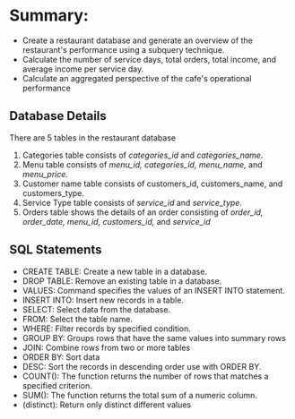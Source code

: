 # Summary: 
- Create a restaurant database and generate an overview of the restaurant's performance using a subquery technique.
- Calculate the number of service days, total orders, total income, and average income per service day.
- Calculate an aggregated perspective of the cafe's operational performance

## Database Details
There are 5 tables in the restaurant database
1. Categories table consists of _categories_id_ and _categories_name._
2. Menu table consists of _menu_id, categories_id,  menu_name,_ and _menu_price._
3. Customer name table consists of customers_id, customers_name, and customers_type.
4. Service Type table consists of _service_id_ and _service_type._
5. Orders table shows the details of an order consisting of _order_id, order_date, menu_id, customers_id,_ and _service_id_

## SQL Statements
- CREATE TABLE: Create a new table in a database.
- DROP TABLE: Remove an existing table in a database.
- VALUES: Command specifies the values of an INSERT INTO statement.
- INSERT INTO: Insert new records in a table.
- SELECT: Select data from the database.
- FROM: Select the table name.
- WHERE: Filter records by specified condition.
- GROUP BY: Groups rows that have the same values into summary rows
- JOIN: Combine rows from two or more tables
- ORDER BY: Sort data
- DESC: Sort the records in descending order use with ORDER BY.
- COUNT(): The function returns the number of rows that matches a specified criterion.
- SUM(): The function returns the total sum of a numeric column.
- (distinct): Return only distinct different values
